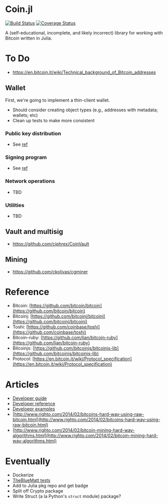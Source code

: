 Coin.jl
=========
[![Build Status](https://travis-ci.org/danielsuo/Coin.jl.svg?branch=master)](https://travis-ci.org/danielsuo/Coin.jl)
[![Coverage Status](https://coveralls.io/repos/danielsuo/Coin.jl/badge.png)](https://coveralls.io/r/danielsuo/Coin.jl)

A (self-educational, incomplete, and likely incorrect) library for working with Bitcoin written in Julia.

# To Do
- https://en.bitcoin.it/wiki/Technical_background_of_Bitcoin_addresses

## Wallet
First, we're going to implement a thin-client wallet.

- Should consider creating object types (e.g., addresses with metadata; wallets; etc)
- Clean up tests to make more consistent

### Public key distribution
- See [ref](https://github.com/danielsuo/Crypto.jl)

### Signing program
- See [ref](https://github.com/danielsuo/Crypto.jl)

### Network operations
- TBD

### Utilities
- TBD

## Vault and multisig
- https://github.com/ciphrex/CoinVault

## Mining
- https://github.com/ckolivas/cgminer

# Reference
- Bitcoin: [https://github.com/bitcoin/bitcoin](https://github.com/bitcoin/bitcoin)
- Bitcoinj: [https://github.com/bitcoinj/bitcoinj](https://github.com/bitcoinj/bitcoinj)
- Toshi: [https://github.com/coinbase/toshi](https://github.com/coinbase/toshi)
- Bitcoin-ruby: [https://github.com/lian/bitcoin-ruby](https://github.com/lian/bitcoin-ruby)
- Bitcoinjs: [https://github.com/bitcoinjs/bitcoinjs-lib](https://github.com/bitcoinjs/bitcoinjs-lib)
- Protocol: [https://en.bitcoin.it/wiki/Protocol_specification](https://en.bitcoin.it/wiki/Protocol_specification)

# Articles
- [Developer guide](https://bitcoin.org/en/developer-guide)
- [Developer reference](https://bitcoin.org/en/developer-reference)
- [Develoepr examples](https://bitcoin.org/en/developer-examples)
- [http://www.righto.com/2014/02/bitcoins-hard-way-using-raw-bitcoin.html](http://www.righto.com/2014/02/bitcoins-hard-way-using-raw-bitcoin.html)
- [http://www.righto.com/2014/02/bitcoin-mining-hard-way-algorithms.html](http://www.righto.com/2014/02/bitcoin-mining-hard-way-algorithms.html)

# Eventually
- Dockerize
- [TheBlueMatt tests](https://github.com/TheBlueMatt/test-scripts)
- Add to Julia pkg repo and get badge
- Split off Crypto package
- Write Struct (a la Python's `struct` module) package?